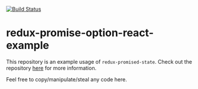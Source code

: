 [![Build Status](https://travis-ci.com/jenglert/redux-promise-option-react-example.svg?branch=master)](https://travis-ci.com/jenglert/redux-promise-option-react-example)

# redux-promise-option-react-example

This repository is an example usage of `redux-promised-state`.  Check out the repository [here](https://github.com/jenglert/redux-promised-state) for more information.

Feel free to copy/manipulate/steal any code here. 
